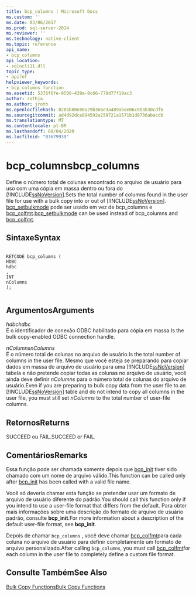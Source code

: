 ```yaml
---
title: bcp_columns | Microsoft Docs
ms.custom: ''
ms.date: 03/06/2017
ms.prod: sql-server-2014
ms.reviewer: ''
ms.technology: native-client
ms.topic: reference
api_name:
- bcp_columns
api_location:
- sqlncli11.dll
topic_type:
- apiref
helpviewer_keywords:
- bcp_columns function
ms.assetid: 5376f6fe-9508-439a-8c66-778d77f19ac3
author: rothja
ms.author: jroth
ms.openlocfilehash: 028bb80e88a29b366e3a489abae06c8b3b30cdf6
ms.sourcegitcommit: ad4d92dce894592a259721a1571b1d8736abacdb
ms.translationtype: MT
ms.contentlocale: pt-BR
ms.lasthandoff: 08/04/2020
ms.locfileid: "87679939"
---
```

# <a name="bcp_columns"></a><span data-ttu-id="a297a-102">bcp_columns</span><span class="sxs-lookup"><span data-stu-id="a297a-102">bcp_columns</span></span>
  <span data-ttu-id="a297a-103">Define o número total de colunas encontrado no arquivo de usuário para uso com uma cópia em massa dentro ou fora do [!INCLUDE[ssNoVersion](../../includes/ssnoversion-md.md)].</span><span class="sxs-lookup"><span data-stu-id="a297a-103">Sets the total number of columns found in the user file for use with a bulk copy into or out of [!INCLUDE[ssNoVersion](../../includes/ssnoversion-md.md)].</span></span> <span data-ttu-id="a297a-104">[bcp_setbulkmode](bcp-setbulkmode.md) pode ser usado em vez de bcp_columns e [bcp_colfmt](bcp-colfmt.md).</span><span class="sxs-lookup"><span data-stu-id="a297a-104">[bcp_setbulkmode](bcp-setbulkmode.md) can be used instead of bcp_columns and [bcp_colfmt](bcp-colfmt.md).</span></span>  
  
## <a name="syntax"></a><span data-ttu-id="a297a-105">Sintaxe</span><span class="sxs-lookup"><span data-stu-id="a297a-105">Syntax</span></span>  
  
```  
  
RETCODE bcp_columns (  
HDBC   
hdbc  
,  
INT   
nColumns  
);  
  
```  
  
## <a name="arguments"></a><span data-ttu-id="a297a-106">Argumentos</span><span class="sxs-lookup"><span data-stu-id="a297a-106">Arguments</span></span>  
 <span data-ttu-id="a297a-107">*hdbc*</span><span class="sxs-lookup"><span data-stu-id="a297a-107">*hdbc*</span></span>  
 <span data-ttu-id="a297a-108">É o identificador de conexão ODBC habilitado para cópia em massa.</span><span class="sxs-lookup"><span data-stu-id="a297a-108">Is the bulk copy-enabled ODBC connection handle.</span></span>  
  
 <span data-ttu-id="a297a-109">*nColumns*</span><span class="sxs-lookup"><span data-stu-id="a297a-109">*nColumns*</span></span>  
 <span data-ttu-id="a297a-110">É o número total de colunas no arquivo de usuário.</span><span class="sxs-lookup"><span data-stu-id="a297a-110">Is the total number of columns in the user file.</span></span> <span data-ttu-id="a297a-111">Mesmo que você esteja se preparando para copiar dados em massa do arquivo de usuário para uma [!INCLUDE[ssNoVersion](../../includes/ssnoversion-md.md)] tabela e não pretende copiar todas as colunas no arquivo de usuário, você ainda deve definir *nColumns* para o número total de colunas do arquivo de usuário.</span><span class="sxs-lookup"><span data-stu-id="a297a-111">Even if you are preparing to bulk copy data from the user file to an [!INCLUDE[ssNoVersion](../../includes/ssnoversion-md.md)] table and do not intend to copy all columns in the user file, you must still set *nColumns* to the total number of user-file columns.</span></span>  
  
## <a name="returns"></a><span data-ttu-id="a297a-112">Retornos</span><span class="sxs-lookup"><span data-stu-id="a297a-112">Returns</span></span>  
 <span data-ttu-id="a297a-113">SUCCEED ou FAIL.</span><span class="sxs-lookup"><span data-stu-id="a297a-113">SUCCEED or FAIL.</span></span>  
  
## <a name="remarks"></a><span data-ttu-id="a297a-114">Comentários</span><span class="sxs-lookup"><span data-stu-id="a297a-114">Remarks</span></span>  
 <span data-ttu-id="a297a-115">Essa função pode ser chamada somente depois que [bcp_init](bcp-init.md) tiver sido chamado com um nome de arquivo válido.</span><span class="sxs-lookup"><span data-stu-id="a297a-115">This function can be called only after [bcp_init](bcp-init.md) has been called with a valid file name.</span></span>  
  
 <span data-ttu-id="a297a-116">Você só deveria chamar esta função se pretender usar um formato de arquivo de usuário diferente do padrão.</span><span class="sxs-lookup"><span data-stu-id="a297a-116">You should call this function only if you intend to use a user-file format that differs from the default.</span></span> <span data-ttu-id="a297a-117">Para obter mais informações sobre uma descrição do formato de arquivo de usuário padrão, consulte **bcp_init**.</span><span class="sxs-lookup"><span data-stu-id="a297a-117">For more information about a description of the default user-file format, see **bcp_init**.</span></span>  
  
 <span data-ttu-id="a297a-118">Depois de chamar `bcp_columns` , você deve chamar [bcp_colfmt](bcp-colfmt.md)para cada coluna no arquivo de usuário para definir completamente um formato de arquivo personalizado.</span><span class="sxs-lookup"><span data-stu-id="a297a-118">After calling `bcp_columns`, you must call [bcp_colfmt](bcp-colfmt.md)for each column in the user file to completely define a custom file format.</span></span>  
  
## <a name="see-also"></a><span data-ttu-id="a297a-119">Consulte Também</span><span class="sxs-lookup"><span data-stu-id="a297a-119">See Also</span></span>  
 [<span data-ttu-id="a297a-120">Bulk Copy Functions</span><span class="sxs-lookup"><span data-stu-id="a297a-120">Bulk Copy Functions</span></span>](sql-server-driver-extensions-bulk-copy-functions.md)  
  
  
